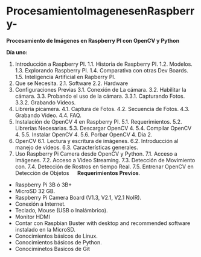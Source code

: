 # ProcesamientoImagenesenRaspberry-
**Procesamiento de Imágenes en Raspberry PI con OpenCV y Python**

**Día uno:**
1.	Introducción a Raspberry PI.
  1.1.	Historia de Raspberry PI.
  1.2.	Modelos.
  1.3.	Explorando Raspberry PI.
  1.4.	Comparativa con otras Dev Boards.
  1.5.	Inteligencia Artificial en Rapberry PI.
2.	Que se Necesita.
  2.1.	Software
  2.2.	Hardware
3.	Configuraciones Previas
  3.1.	Conexión de La cámara.
  3.2.	Habilitar la cámara.
  3.3.	Probando el uso de la cámara.
    3.3.1.	Capturando Fotos.
    3.3.2.	Grabando Videos.
4.	Librería picamera.
  4.1.	Captura de Fotos.
  4.2.	Secuencia de Fotos.
  4.3.	Grabando Video.
  4.4.	FAQ.
5.	Instalación de OpenCV 4 en Raspberry PI.
  5.1.	Requerimientos.
  5.2.	Librerías Necesarias.
  5.3.	Descargar OpenCV 4.
  5.4.	Compilar OpenCV 4.
  5.5.	Instalar OpenCV 4.
  5.6.	Porbar OpenCV 4.
Dia 2.
6.	OpenCV
  6.1.	Lectura y escritura de imágenes.
  6.2.	Introducción al manejo de vídeos.
  6.3.	Características generales.
7.	Uso Raspberry Pi Camera desde OpenCV y Python.
  7.1.	Acceso a Imágenes.
  7.2.	Acceso a Video Streaming.
  7.3.	Detección de Movimiento con.
  7.4.	Detección de Rostros en tiempo Real.
  7.5.	Entrenar OpenCV en Detección de Objetos
 
**Requerimientos Previos**.
- Raspberry Pi 3B ó 3B+ 
- MicroSD 32 GB.
- Raspberry Pi Camera Board (V1.3, V2.1, V2.1 NoIR).
- Conexión a Internet.
- Teclado, Mouse (USB o Inalámbrico).
- Monitor HDMI
- Contar con Raspbian Buster with desktop and recommended software instalado en la MicroSD.
- Conocimientos básicos de Linux.
- Conocimientos básicos de Python.
- Conociminetos Basicos de Git
